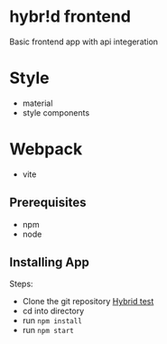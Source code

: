 # hybr!d frontend
Basic frontend app with api integeration

# Style
- material
- style components

# Webpack
- vite

## Prerequisites

- npm
- node

## Installing App

Steps:
- Clone the git repository [Hybrid test](https://github.com/staz6/hybrid-frontend-test)
- cd into directory
- run `npm install`
- run `npm start`

